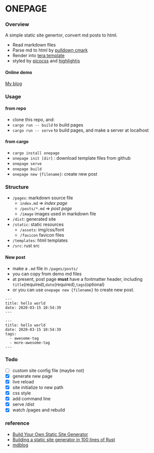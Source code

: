 # ONEPAGE

### Overview

A simple static site genertor, convert md posts to html.

- Read markdown files
- Parse md to html by [pulldown cmark](https://docs.rs/pulldown-cmark/latest/pulldown_cmark/)
- Render into [tera template](https://github.com/Keats/tera)
- styled by [picocss](https://picocss.com/) and [highlightjs](https://highlightjs.org/)

#### Online demo

[My blog](https://blog.nexts.top)

### Usage

#### from repo

- clone this repo, and:
- `cargo run -- build` to build pages
- `cargo run -- serve` to build pages, and make a server at localhost

#### from cargo

- `cargo install onepage`
- `onepage init [dir]` : download template files from github
- `onepage serve`
- `onepage build`
- `onepage new {filename}`: create new post

### Structure

- `/pages`: markdown source file
  - `index.md` => _index page_
  - `/posts/*.md` => _post page_
  - `/image` images used in markdown file
- `/dist`: generated site
- `/static`: static resources
  - `/assets`: img/css/font
  - `/favicon` favicon files
- `/templates`: html templates
- `/src`: rust src

#### New post

- make a `.md` file in `/pages/posts/`
- you can copy from demo md files
- at present, post page **must** have a fontmatter header, including `title`(required),`date`(required),`tags`(optional)
- or you can use `onepage new {filename}` to create new post.

```
---
title: hello world
date: 2020-03-15 10:54:39
---
```

```
---
title: hello world
date: 2020-03-15 10:54:39
tags:
  - awesome-tag
  - more-awesome-tag
---
```

### Todo

- [ ] custom site config file (maybe not)
- [x] generate new page
- [x] live reload
- [x] site initialize to new path
- [x] css style
- [x] add command line
- [x] serve /dist
- [x] watch /pages and rebuild

### reference

- [Build Your Own Static Site Generator](https://blog.hamaluik.ca/posts/build-your-own-static-site-generator/)
- [Building a static site generator in 100 lines of Rust](https://kerkour.com/rust-static-site-generator)
- [mdblog](https://github.com/FuGangqiang/mdblog.rs)
